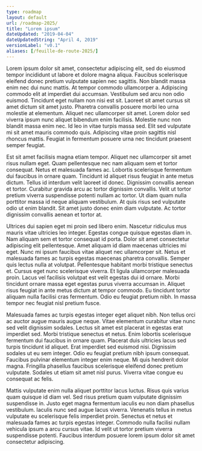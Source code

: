 ```yaml
---
type: roadmap
layout: default
url: /roadmap-2025/
title: "Lorem ipsum"
dateUpdated: "2019-04-04"
dateUpdatedString: "April 4, 2019"
versionLabel: "v0.1"
aliases: [/feuille-de-route-2025/]
---
```


Lorem ipsum dolor sit amet, consectetur adipiscing elit, sed do eiusmod tempor incididunt ut labore et dolore magna aliqua. Faucibus scelerisque eleifend donec pretium vulputate sapien nec sagittis. Non blandit massa enim nec dui nunc mattis. At tempor commodo ullamcorper a. Adipiscing commodo elit at imperdiet dui accumsan. Vestibulum sed arcu non odio euismod. Tincidunt eget nullam non nisi est sit. Laoreet sit amet cursus sit amet dictum sit amet justo. Pharetra convallis posuere morbi leo urna molestie at elementum. Aliquet nec ullamcorper sit amet. Lorem dolor sed viverra ipsum nunc aliquet bibendum enim facilisis. Molestie nunc non blandit massa enim nec. Id leo in vitae turpis massa sed. Elit sed vulputate mi sit amet mauris commodo quis. Adipiscing vitae proin sagittis nisl rhoncus mattis. Feugiat in fermentum posuere urna nec tincidunt praesent semper feugiat.

Est sit amet facilisis magna etiam tempor. Aliquet nec ullamcorper sit amet risus nullam eget. Quam pellentesque nec nam aliquam sem et tortor consequat. Netus et malesuada fames ac. Lobortis scelerisque fermentum dui faucibus in ornare quam. Tincidunt id aliquet risus feugiat in ante metus dictum. Tellus id interdum velit laoreet id donec. Dignissim convallis aenean et tortor. Curabitur gravida arcu ac tortor dignissim convallis. Velit ut tortor pretium viverra suspendisse potenti nullam ac tortor. Ut diam quam nulla porttitor massa id neque aliquam vestibulum. At quis risus sed vulputate odio ut enim blandit. Sit amet justo donec enim diam vulputate. Ac tortor dignissim convallis aenean et tortor at.

Ultrices dui sapien eget mi proin sed libero enim. Nascetur ridiculus mus mauris vitae ultricies leo integer. Egestas congue quisque egestas diam in. Nam aliquam sem et tortor consequat id porta. Dolor sit amet consectetur adipiscing elit pellentesque. Amet aliquam id diam maecenas ultricies mi eget. Nunc mi ipsum faucibus vitae aliquet nec ullamcorper sit. Netus et malesuada fames ac turpis egestas maecenas pharetra convallis. Semper quis lectus nulla at volutpat. Pellentesque habitant morbi tristique senectus et. Cursus eget nunc scelerisque viverra. Et ligula ullamcorper malesuada proin. Lacus vel facilisis volutpat est velit egestas dui id ornare. Morbi tincidunt ornare massa eget egestas purus viverra accumsan in. Aliquet risus feugiat in ante metus dictum at tempor commodo. Eu tincidunt tortor aliquam nulla facilisi cras fermentum. Odio eu feugiat pretium nibh. In massa tempor nec feugiat nisl pretium fusce.

Malesuada fames ac turpis egestas integer eget aliquet nibh. Non tellus orci ac auctor augue mauris augue neque. Vitae elementum curabitur vitae nunc sed velit dignissim sodales. Lectus sit amet est placerat in egestas erat imperdiet sed. Morbi tristique senectus et netus. Enim lobortis scelerisque fermentum dui faucibus in ornare quam. Placerat duis ultricies lacus sed turpis tincidunt id aliquet. Erat imperdiet sed euismod nisi. Dignissim sodales ut eu sem integer. Odio eu feugiat pretium nibh ipsum consequat. Faucibus pulvinar elementum integer enim neque. Mi quis hendrerit dolor magna. Fringilla phasellus faucibus scelerisque eleifend donec pretium vulputate. Sodales ut etiam sit amet nisl purus. Viverra vitae congue eu consequat ac felis.

Mattis vulputate enim nulla aliquet porttitor lacus luctus. Risus quis varius quam quisque id diam vel. Sed risus pretium quam vulputate dignissim suspendisse in. Justo eget magna fermentum iaculis eu non diam phasellus vestibulum. Iaculis nunc sed augue lacus viverra. Venenatis tellus in metus vulputate eu scelerisque felis imperdiet proin. Senectus et netus et malesuada fames ac turpis egestas integer. Commodo nulla facilisi nullam vehicula ipsum a arcu cursus vitae. Id velit ut tortor pretium viverra suspendisse potenti. Faucibus interdum posuere lorem ipsum dolor sit amet consectetur adipiscing.